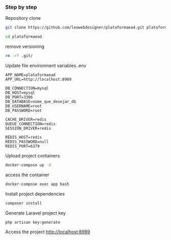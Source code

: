 
### Step by step
Repository clone
```sh
git clone https://github.com/leowebdesigner/plataformaead.git plataformaead
```

```sh
cd plataformaead
```

remove versioning
```sh
rm -rf .git/
```

Update file environment variables .env
```dosini
APP_NAME=plataformaead
APP_URL=http://localhost:8989

DB_CONNECTION=mysql
DB_HOST=mysql
DB_PORT=3306
DB_DATABASE=nome_que_desejar_db
DB_USERNAME=root
DB_PASSWORD=root

CACHE_DRIVER=redis
QUEUE_CONNECTION=redis
SESSION_DRIVER=redis

REDIS_HOST=redis
REDIS_PASSWORD=null
REDIS_PORT=6379
```


Upload project containers
```sh
docker-compose up -d
```


access the container
```sh
docker-compose exec app bash
```


Install project dependencies
```sh
composer install
```


Generate Laravel project key
```sh
php artisan key:generate
```


Access the project
[http://localhost:8989](http://localhost:8989)
